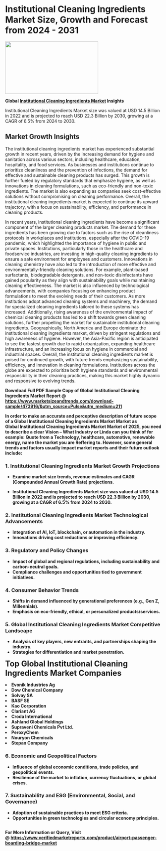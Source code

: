 <H1>Institutional Cleaning Ingredients Market Size, Growth and Forecast from 2024 - 2031</H1><img class="aligncenter size-medium wp-image-584254" src="https://thirdeyenews.in/wp-content/uploads/2024/09/Global-Market-Research-300x168.jpeg" alt="" width="300" height="168" /><p><strong>Global&nbsp;<a href="https://www.marketsizeandtrends.com/download-sample/473916/&amp;utm_source=Pulse&amp;utm_medium=211">Institutional Cleaning Ingredients Market</a> Insights</strong></p><p>Institutional Cleaning Ingredients Market size was valued at USD 14.5 Billion in 2022 and is projected to reach USD 22.3 Billion by 2030, growing at a CAGR of 6.5% from 2024 to 2030.</p><p><h2>Market Growth Insights</h2> <p>The institutional cleaning ingredients market has experienced substantial growth in recent years, driven by the increasing demand for hygiene and sanitation across various sectors, including healthcare, education, hospitality, and food services. As businesses and institutions continue to prioritize cleanliness and the prevention of infections, the demand for effective and sustainable cleaning products has surged. This growth is further fueled by regulatory standards that emphasize hygiene, as well as innovations in cleaning formulations, such as eco-friendly and non-toxic ingredients. The market is also expanding as companies seek cost-effective solutions without compromising on cleaning performance. Overall, the institutional cleaning ingredients market is expected to continue its upward trajectory, with a focus on sustainability, efficiency, and performance in cleaning products.</p> <p><strong></strong></p> <p>In recent years, institutional cleaning ingredients have become a significant component of the larger cleaning products market. The demand for these ingredients has been growing due to factors such as the rise of cleanliness protocols in workplaces and institutions, especially after the COVID-19 pandemic, which highlighted the importance of hygiene in public and private spaces. Institutions, particularly those in the healthcare and foodservice industries, are investing in high-quality cleaning ingredients to ensure a safe environment for employees and customers. Innovations in cleaning chemistry have also led to the introduction of more effective and environmentally-friendly cleaning solutions. For example, plant-based surfactants, biodegradable detergents, and non-toxic disinfectants have gained popularity as they align with sustainability goals while maintaining cleaning effectiveness. The market is also influenced by technological advancements, with companies focusing on enhancing product formulations to meet the evolving needs of their customers. As more institutions adopt advanced cleaning systems and machinery, the demand for specialized cleaning ingredients tailored to these systems has increased. Additionally, rising awareness of the environmental impact of chemical cleaning products has led to a shift towards green cleaning solutions, further propelling the market for sustainable institutional cleaning ingredients. Geographically, North America and Europe dominate the institutional cleaning ingredients market, driven by stringent regulations and high awareness of hygiene. However, the Asia-Pacific region is anticipated to see the fastest growth due to rapid urbanization, expanding healthcare infrastructure, and an increasing focus on hygiene in commercial and industrial spaces. Overall, the institutional cleaning ingredients market is poised for continued growth, with future trends emphasizing sustainability, efficiency, and innovation in cleaning formulations. Institutions across the globe are expected to prioritize both hygiene standards and environmental responsibility in their cleaning practices, making this market highly dynamic and responsive to evolving trends.</p> <p><strong></p><p><span class=""><strong>Download Full PDF Sample Copy of Global Institutional Cleaning Ingredients Market Report</strong> @ <a href="https://www.marketsizeandtrends.com/download-sample/473916/&amp;utm_source=Pulse&amp;utm_medium=211" target="_blank">https://www.marketsizeandtrends.com/download-sample/473916/&amp;utm_source=Pulse&amp;utm_medium=211</a></span></p><p>In order to make an accurate and perceptive description of future scope of a Global&nbsp;Institutional Cleaning Ingredients Market Market as Global&nbsp;Institutional Cleaning Ingredients Market Market of 2025, you need to describe a clear Vision &ndash; What Industry or Linda can you think of for example: Quote from a Technology, healthcare, automotive, renewable energy, name the market you are Reffering to. However, some general trends and factors usually impact market reports and their future outlook include:</p><h3>1.&nbsp;<strong>Institutional Cleaning Ingredients Market Growth Projections</strong></h3><ul><li>Examine market size trends, revenue estimates and CAGR (Compounded Annual Growth Rate) projections.</li><li><p>Institutional Cleaning Ingredients Market size was valued at USD 14.5 Billion in 2022 and is projected to reach USD 22.3 Billion by 2030, growing at a CAGR of 6.5% from 2024 to 2030.</p></li></ul><h3>2.&nbsp;<strong>Institutional Cleaning Ingredients Market Technological Advancements</strong></h3><ul><li>Integration of AI, IoT, blockchain, or automation in the industry.</li><li>Innovations driving cost reductions or improving efficiency.</li></ul><h3>3.&nbsp;<strong>Regulatory and Policy Changes</strong></h3><ul><li>Impact of global and regional regulations, including sustainability and carbon-neutral goals.</li><li>Compliance challenges and opportunities tied to government initiatives.</li></ul><h3>4.&nbsp;<strong>Consumer Behavior Trends</strong></h3><ul><li>Shifts in demand influenced by generational preferences (e.g., Gen Z, Millennials).</li><li>Emphasis on eco-friendly, ethical, or personalized products/services.</li></ul><h3>5.&nbsp;<strong>Global Institutional Cleaning Ingredients Market Competitive Landscape</strong></h3><ul><li>Analysis of key players, new entrants, and partnerships shaping the industry.</li><li>Strategies for differentiation and market penetration.</li></ul><p data-pm-slice="1 1 []"><span style="color: inherit; font-family: inherit; font-size: 25px;">Top Global Institutional Cleaning Ingredients Market Companies</span></p><div class="" data-test-id=""><p><li>Evonik Industries Ag</li><li> Dow Chemical Company</li><li> Solvay SA</li><li> BASF SE</li><li> Kao Corporation</li><li> Clariant AG</li><li> Croda International</li><li> Ashland Global Holdings</li><li> Supraveni Chemicals Pvt Ltd.</li><li> PeroxyChem</li><li> Nouryon Chemicals</li><li> Stepan Company</li></p></div><h3>6.&nbsp;<strong>Economic and Geopolitical Factors</strong></h3><ul><li>Influence of global economic conditions, trade policies, and geopolitical events.</li><li>Resilience of the market to inflation, currency fluctuations, or global crises.</li></ul><h3>7.&nbsp;<strong>Sustainability and ESG (Environmental, Social, and Governance)</strong></h3><ul><li>Adoption of sustainable practices to meet ESG criteria.</li><li>Opportunities in green technologies and circular economy principles.</li></ul><h2><strong style="font-size: 14px;">For More Information or Query, Visit @&nbsp;</strong><a style="background-color: #ffffff; font-size: 14px;" href="https://www.marketsizeandtrends.com/report/institutional-cleaning-ingredients-market/" target="_blank">https://www.verifiedmarketreports.com/product/airport-passenger-boarding-bridge-market</a></h2>
